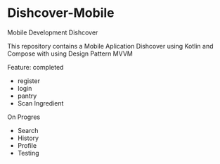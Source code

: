 # Dishcover-Mobile
Mobile Development Dishcover


This repository contains a Mobile Aplication Dishcover using Kotlin and Compose with using Design Pattern MVVM

Feature:
completed
- register
- login
- pantry
- Scan Ingredient

On Progres
- Search
- History
- Profile
- Testing
